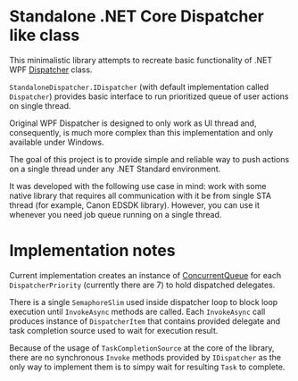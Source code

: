 # Standalone .NET Core Dispatcher like class

This minimalistic library attempts to recreate basic functionality of .NET WPF [Dispatcher](https://docs.microsoft.com/en-us/dotnet/api/system.windows.threading.dispatcher?view=netframework-4.8) class.

`StandaloneDispatcher.IDispatcher` (with default implementation called `Dispatcher`) provides basic interface to run prioritized queue of user actions on single thread.

Original WPF Dispatcher is designed to only work as UI thread and, consequently, is much more complex than this implementation and only available under Windows.

The goal of this project is to provide simple and reliable way to push actions on a single thread under any .NET Standard environment.

It was developed with the following use case in mind: work with some native library that requires all communication with it be from single STA thread (for example, Canon EDSDK library).
However, you can use it whenever you need job queue running on a single thread.

# Implementation notes

Current implementation creates an instance of [ConcurrentQueue](https://docs.microsoft.com/en-us/dotnet/api/system.collections.concurrent.concurrentqueue-1?view=netstandard-2.1) for each `DispatcherPriority` (currently there are 7) to hold dispatched delegates.

There is a single `SemaphoreSlim` used inside dispatcher loop to block loop execution until `InvokeAsync` methods are called.
Each `InvokeAsync` call produces instance of `DispatcherItem` that contains provided delegate and task completion source used to wait for execution result.

Because of the usage of `TaskCompletionSource` at the core of the library, there are no synchronous `Invoke` methods provided by `IDispatcher` as the only way to implement them is to simpy wait for resulting `Task` to complete.